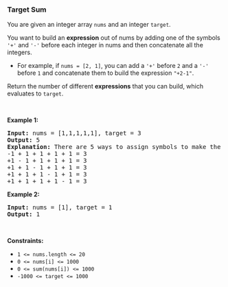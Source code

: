 
<h3>Target Sum</h3>
<div><p>You are given an integer array <code>nums</code> and an integer <code>target</code>.</p>
<p>You want to build an <strong>expression</strong> out of nums by adding one of the symbols <code>'+'</code> and <code>'-'</code> before each integer in nums and then concatenate all the integers.</p>
<ul>
<li>For example, if <code>nums = [2, 1]</code>, you can add a <code>'+'</code> before <code>2</code> and a <code>'-'</code> before <code>1</code> and concatenate them to build the expression <code>"+2-1"</code>.</li>
</ul>
<p>Return the number of different <strong>expressions</strong> that you can build, which evaluates to <code>target</code>.</p>
<p> </p>
<p><strong>Example 1:</strong></p>
<pre><strong>Input:</strong> nums = [1,1,1,1,1], target = 3
<strong>Output:</strong> 5
<strong>Explanation:</strong> There are 5 ways to assign symbols to make the sum of nums be target 3.
-1 + 1 + 1 + 1 + 1 = 3
+1 - 1 + 1 + 1 + 1 = 3
+1 + 1 - 1 + 1 + 1 = 3
+1 + 1 + 1 - 1 + 1 = 3
+1 + 1 + 1 + 1 - 1 = 3
</pre>
<p><strong>Example 2:</strong></p>
<pre><strong>Input:</strong> nums = [1], target = 1
<strong>Output:</strong> 1
</pre>
<p> </p>
<p><strong>Constraints:</strong></p>
<ul>
<li><code>1 &lt;= nums.length &lt;= 20</code></li>
<li><code>0 &lt;= nums[i] &lt;= 1000</code></li>
<li><code>0 &lt;= sum(nums[i]) &lt;= 1000</code></li>
<li><code>-1000 &lt;= target &lt;= 1000</code></li>
</ul>
</div>
